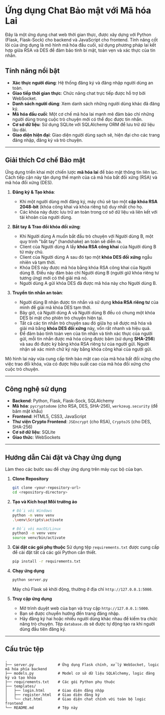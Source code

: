 # Ứng dụng Chat Bảo mật với Mã hóa Lai

Đây là một ứng dụng chat web thời gian thực, được xây dựng với Python (Flask, Flask-Sock) cho backend và JavaScript cho frontend. Tính năng cốt lõi của ứng dụng là mô hình mã hóa đầu cuối, sử dụng phương pháp lai kết hợp giữa RSA và DES để đảm bảo tính bí mật, toàn vẹn và xác thực của tin nhắn.

## Tính năng nổi bật

-   **Xác thực người dùng**: Hệ thống đăng ký và đăng nhập người dùng an toàn.
-   **Giao tiếp thời gian thực**: Chức năng chat trực tiếp được hỗ trợ bởi WebSocket.
-   **Danh sách người dùng**: Xem danh sách những người dùng khác đã đăng ký.
-   **Mã hóa đầu cuối**: Một cơ chế mã hóa lai mạnh mẽ đảm bảo chỉ những người dùng trong cuộc trò chuyện mới có thể đọc được tin nhắn.
-   **Cơ sở dữ liệu**: Sử dụng SQLite với SQLAlchemy ORM để lưu trữ dữ liệu lâu dài.
-   **Giao diện hiện đại**: Giao diện người dùng sạch sẽ, hiện đại cho các trang đăng nhập, đăng ký và trò chuyện.

***

## Giải thích Cơ chế Bảo mật

Ứng dụng triển khai một chiến lược **mã hóa lai** để bảo mật thông tin liên lạc. Cách tiếp cận này tận dụng thế mạnh của cả mã hóa bất đối xứng (RSA) và mã hóa đối xứng (DES).

1.  **Đăng ký & Tạo khóa**:
    * Khi một người dùng mới đăng ký, máy chủ sẽ tạo một **cặp khóa RSA 2048-bit** (khóa công khai và khóa riêng tư) duy nhất cho họ.
    * Các khóa này được lưu trữ an toàn trong cơ sở dữ liệu và liên kết với tài khoản của người dùng.

2.  **Bắt tay & Trao đổi khóa đối xứng**:
    * Khi Người dùng A muốn bắt đầu trò chuyện với Người dùng B, một quy trình "bắt tay" (handshake) an toàn sẽ diễn ra.
    * Client của Người dùng A lấy **khóa RSA công khai** của Người dùng B từ máy chủ.
    * Client của Người dùng A sau đó tạo một **khóa DES đối xứng** ngẫu nhiên và tạm thời.
    * Khóa DES này được mã hóa bằng khóa RSA công khai của Người dùng B. Điều này đảm bảo chỉ Người dùng B (người giữ khóa riêng tư tương ứng) mới có thể giải mã nó.
    * Người dùng A gửi khóa DES đã được mã hóa này cho Người dùng B.

3.  **Truyền tin nhắn an toàn**:
    * Người dùng B nhận được tin nhắn và sử dụng **khóa RSA riêng tư** của mình để giải mã khóa DES tạm thời.
    * Bây giờ, cả Người dùng A và Người dùng B đều có chung một khóa DES bí mật cho phiên trò chuyện hiện tại.
    * Tất cả các tin nhắn trò chuyện sau đó giữa họ sẽ được mã hóa và giải mã bằng **khóa DES đối xứng** này, vốn rất nhanh và hiệu quả.
    * Để đảm bảo tính toàn vẹn của tin nhắn và tính xác thực của người gửi, mỗi tin nhắn được mã hóa cũng được băm (sử dụng **SHA-256**) và sau đó được ký bằng khóa RSA riêng tư của người gửi. Người nhận sẽ xác minh chữ ký này bằng khóa công khai của người gửi.

Mô hình lai này vừa cung cấp tính bảo mật cao của mã hóa bất đối xứng cho việc trao đổi khóa, vừa có được hiệu suất cao của mã hóa đối xứng cho cuộc trò chuyện.

***

## Công nghệ sử dụng

-   **Backend**: Python, Flask, Flask-Sock, SQLAlchemy
-   **Mã hóa**: `pycryptodome` (cho RSA, DES, SHA-256), `werkzeug.security` (để băm mật khẩu)
-   **Frontend**: HTML5, CSS3, JavaScript
-   **Thư viện Crypto Frontend**: `JSEncrypt` (cho RSA), `CryptoJS` (cho DES, SHA-256)
-   **Cơ sở dữ liệu**: SQLite
-   **Giao thức**: WebSockets

***

## Hướng dẫn Cài đặt và Chạy ứng dụng

Làm theo các bước sau để chạy ứng dụng trên máy cục bộ của bạn.

1.  **Clone Repository**
    ```bash
    git clone <your-repository-url>
    cd <repository-directory>
    ```

2.  **Tạo và Kích hoạt Môi trường ảo**
    ```bash
    # Đối với Windows
    python -m venv venv
    .\venv\Scripts\activate

    # Đối với macOS/Linux
    python3 -m venv venv
    source venv/bin/activate
    ```

3.  **Cài đặt các gói phụ thuộc**
    Sử dụng tệp `requirements.txt` được cung cấp để cài đặt tất cả các gói Python cần thiết.
    ```bash
    pip install -r requirements.txt
    ```

4.  **Chạy ứng dụng**
    ```bash
    python server.py
    ```
    Máy chủ Flask sẽ khởi động, thường ở địa chỉ `http://127.0.0.1:5000`.

5.  **Truy cập ứng dụng**
    * Mở trình duyệt web của bạn và truy cập `http://127.0.0.1:5000`.
    * Bạn sẽ được chuyển hướng đến trang đăng nhập.
    * Hãy đăng ký hai hoặc nhiều người dùng khác nhau để kiểm tra chức năng trò chuyện. Tệp `database.db` sẽ được tự động tạo ra khi người dùng đầu tiên đăng ký.

***

## Cấu trúc tệp

```
.
├── server.py           # Ứng dụng Flask chính, xử lý WebSocket, logic mã hóa phía backend
├── models.py           # Model cơ sở dữ liệu SQLAlchemy, logic đăng ký và tạo khóa
├── requirements.txt    # Các gói Python phụ thuộc
├── templates/
│   ├── login.html      # Giao diện đăng nhập
│   ├── register.html   # Giao diện đăng ký
│   └── chat.html       # Giao diện chat chính với toàn bộ logic frontend
└── README.md           # Tệp này
```
